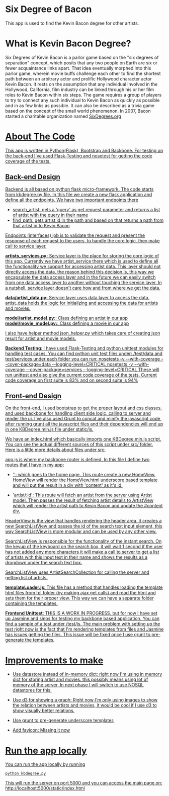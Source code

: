 Six Degree of Bacon
==================
This app is used to find the Kevin Bacon degree for other artists.

What is Kevin Bacon Degree?
==================
Six Degrees of Kevin Bacon is a parlor game based on the "six degrees of separation" concept,
which posits that any two people on Earth are six or fewer acquaintance links apart.
That idea eventually morphed into this parlor game, wherein movie buffs challenge each other
to find the shortest path between an arbitrary actor and prolific Hollywood
character actor Kevin Bacon. It rests on the assumption that any individual involved in the Hollywood,
California, film industry can be linked through his or her film roles to Kevin Bacon within six steps.
The game requires a group of players to try to connect any such individual to Kevin Bacon as quickly
as possible and in as few links as possible. It can also be described as a trivia game based on
the concept of the small world phenomenon. In 2007, Bacon started
a charitable organization named <a href="http://SixDegrees.org">SixDegrees.org


About The Code
================
This app is written in Python(Flask), Bootstrap and Backbone. For testing on the back-end I've used Flask-Testing and
nosetest for getting the code coverage of the tests.

Back-end Design
---------
Backend is all based on python flask micro-framework. The code starts from kbdegree.py file. In this file we create a
new flask application and define all the endpoints. We have two important endpoints there
- search_artist: gets a 'query' as get request parameter and returns a list of artist with the query in their name
- find_path: gets artist id in the path and based on that returns a path from that artist id to Kevin Bacon

Endpoints (interfaces) job is to validate the request and present the response of each request to the users, to handle
the core logic, they make call to service layer.

**artists_services.py:** Service layer is the place for storing the core logic of this app. Currently we have artist_service
there which is used to define all the functionality we support for accessing artist data. This layer should not directly
access the data, the reason behind this decision is, this way we encapsulate the data access layer and in the future
we can easily switch from one data access layer to another without touching the service layer. In a nutshell,
service layer doesn't care how and from where we get the data.

**data/artist_data.py:** Service layer uses data layer to access the data. artist_data holds the logic for initializing
and accessing the data for
artists and movies.

**model/artist_model.py:**: Class defining an artist in our app
**model/movie_model.py:**: Class defining a movie in our app

I also have helper method json_helper.py which takes care of creating json result for artist and movie models.

**Backend Testing**: I have used Flask-Testing and python unittest modules for handling test cases. You can find python unit test files under:
/test/data and test/services
under each folder you can run:
    nosetests -v --with-coverage --cover-package=data --logging-level=CRITICAL
    nosetests -v --with-coverage --cover-package=services --logging-level=CRITICAL
These will run unittest and also give the current code coverage of the tests. Current code coverage on first suite is 83% and on second suite is 94%

Front-end Design
-----------
On the front-end, I used bootstrap to get the proper layout and css classes, and used backbone for handling client side
logic, calling to server and render the ui. I've also used Grunt to concat and minify the javascript code, after running grunt all the javascript files and their dependencies will end up in one KBDegree.min.js file under static/js.

We have an index.html which basically imports one KBDegree.min.js script. You can see the actual different sources of this script under src/ folder. Here is a little more details about files under src:

app.js is where my backbone router is defined. In this file I define two routes that I have in my app:
- '': which goes to the home page. This route create a new HomeView. HomeView will render the HomeView.html underscore
based template and will put the result in a div with 'content' as it's id.

- 'artist/:id': This route will fetch an artist from the server using Artist model. Then passes the result of fetching
artist details to ArtistView which will render the artist path to Kevin Bacon and update the #content div.

HeaderView is the view that handles rendering the header area, it creates a new SearchListView and passes the id of
the search text input element, this way SearchListView is more modular and can be used by any other view.

SearchListView is responsible for the functionality of the instant search. On the keyup of the keyboard
on the search box, it will wait 1 second if the user has not added any more characters it will make a call to server to
get a list of artists with this input text in their name and shows the results as a dropdown under the search text box.

SearchListView uses ArtistSearchCollection for calling the server and getting list of artists.

**templateLoader.js**: This file has a method that handles loading the template html files from tpl folder (by making
ajax get calls) and read the html and sets them for their proper view. This way we can have a separate folder containing
the templates.

**Frontend Unittest**: THIS IS A WORK IN PROGRESS, but for now I have set up Jasmine and sinos for testing my backbone based application. You can find a sample of a test under /test/js. The main problem with setting up the test right now is the fact that I'm rendering templates from files and Jasmine has issues getting the files. This issue will be fixed once I use grunt to pre-generate the templates.

Improvements to make
===========
- Use datastore instead of in-memory dict: right now I'm using in memory dict for storing artist and movies. this
possibly means using lot of memory of the server, In next phase I will switch to use NOSQL datastores for this.

- Use d3 for showing a graph: Right now I'm only using images to show the relation between artists and movies,
it would be cool if I use d3 to show visually better relations.

- Use grunt to pre-generate underscore templates

- Add favicon: Missing it now


Run the app locally
===========
You can run the app locally by running

    python kbdegree.py

This will run the server on port 5000 and you can access the main page on:
http://localhost:5000/static/index.html

